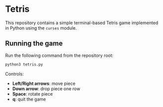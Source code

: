 # Tetris

This repository contains a simple terminal-based Tetris game implemented in Python using the `curses` module.

## Running the game

Run the following command from the repository root:

```bash
python3 tetris.py
```

Controls:

- **Left/Right arrows**: move piece
- **Down arrow**: drop piece one row
- **Space**: rotate piece
- **q**: quit the game

